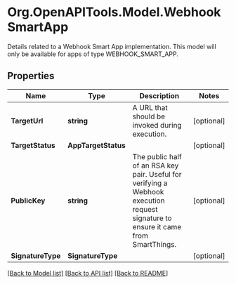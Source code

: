 # Org.OpenAPITools.Model.WebhookSmartApp
Details related to a Webhook Smart App implementation.  This model will only be available for apps of type WEBHOOK_SMART_APP. 
## Properties

Name | Type | Description | Notes
------------ | ------------- | ------------- | -------------
**TargetUrl** | **string** | A URL that should be invoked during execution. | [optional] 
**TargetStatus** | **AppTargetStatus** |  | [optional] 
**PublicKey** | **string** | The public half of an RSA key pair.  Useful for verifying a Webhook execution request signature to ensure it came from SmartThings.  | [optional] 
**SignatureType** | **SignatureType** |  | [optional] 

[[Back to Model list]](../README.md#documentation-for-models) [[Back to API list]](../README.md#documentation-for-api-endpoints) [[Back to README]](../README.md)

